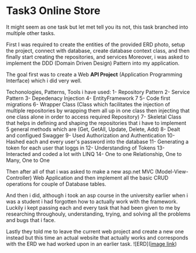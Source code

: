 # Task3 Online Store
It might seem as one task but let met tell you its not, this task branched into multiple other tasks.

First I was required to create the entities of the provided ERD photo, setup the project, connect with database, create database context class, and then finally start
creating the repositories, and services Moreover, i was asked to implement the DDD (Domain Driven Design) Pattern into my application.

The goal first was to create a Web **API Project** (Application Programming Interface) which i did very well.

Techonologies, Patterns, Tools i have used:
1- Repository Pattern
2- Service Pattern
3- Depedenacy Injection
4- EntityFramework 7
5- Code first migrations
6- Wrapper Class (Class which facilitates the injection of multiple repositories by wrapping them all up in one class then injecting that one class alone in order to access
required Repository)
7- Skeletal Class that helps in defining and shaping the repositories that i have to implement 5 general methods which are (Get, GetAll, Update, Delete, Add)
8- Dealt and configued Swagger
9- Used Authorization and Authentication
10- Hashed each and every user's password into the database
11- Generating a token for each user that loggs in
12- Understanding of Tokens
13- Interacted and coded a lot with LINQ
14- One to one Relationship, One to Many, One to One

Then after all of that i was asked to make a new asp.net MVC (Model-View-Controller) Web Application and then implement all the basic CRUD operations for couple of 
Database tables.

And then i did, although i took an asp course in the university earlier when i was a student i had forgotten how to actually work with the framework. Luckily i kept passing 
each and every task that had been given to me by researching throughouly, understanding, trying, and solving all the problems and bugs that i face.

Lastly they told me to leave the current web project and create a new one instead but this time an actual website that actually works and corresponds with the ERD we had worked upon 
in an earlier task.
![ERD]([image link](https://github.com/Nasser-Devoyard/Task3/blob/master/DevoyardTask2ERD.png))

